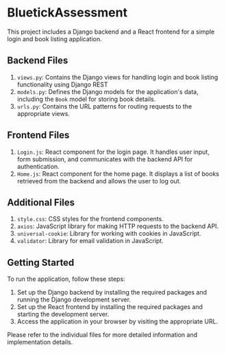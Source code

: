 # BluetickAssessment

This project includes a Django backend and a React frontend for a simple login and book listing application.

## Backend Files

1. `views.py`: Contains the Django views for handling login and book listing functionality using Django REST 
2. `models.py`: Defines the Django models for the application's data, including the `Book` model for storing book details.
3. `urls.py`: Contains the URL patterns for routing requests to the appropriate views.

## Frontend Files

1. `Login.js`: React component for the login page. It handles user input, form submission, and communicates with the backend API for authentication.
2. `Home.js`: React component for the home page. It displays a list of books retrieved from the backend and allows the user to log out.

## Additional Files

1. `style.css`: CSS styles for the frontend components.
2. `axios`: JavaScript library for making HTTP requests to the backend API.
3. `universal-cookie`: Library for working with cookies in JavaScript.
4. `validator`: Library for email validation in JavaScript.

## Getting Started

To run the application, follow these steps:

1. Set up the Django backend by installing the required packages and running the Django development server.
2. Set up the React frontend by installing the required packages and starting the development server.
3. Access the application in your browser by visiting the appropriate URL.

Please refer to the individual files for more detailed information and implementation details.



